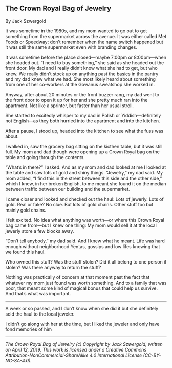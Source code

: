 ## The Crown Royal Bag of Jewelry

By Jack Szwergold

It was sometime in the 1980s, and my mom wanted to go out to get something from the supermarket across the avenue. It was either called Met Foods or Speedway; don’t remember when the name switch happened but it was still the same supermarket even with branding changes.

It was sometime before the place closed—maybe 7:00pm or 8:00pm—when she headed out. “I need to buy something,” she said as she headed out the front door. My dad and I really didn’t know what she had to get, but who knew. We really didn’t stock up on anything past the basics in the pantry and my dad knew what we had. She most likely heard about something from one of her co-workers at the Gowanus sweatshop she worked in.

Anyway, after about 20 minutes or the front buzzer rang, my dad went to the front door to open it up for her and she pretty much ran into the apartment. Not like a sprinter, but faster than her usual stroll.

She started to excitedly whisper to my dad in Polish or Yiddish—definitely not English—as they both hurried into the apartment and into the kitchen.

After a pause, I stood up, headed into the kitchen to see what the fuss was about.

I walked in, saw the grocery bag sitting on the kicthen table, but it was still full. My mom and dad though were opening up a Crown Royal bag on the table and going through the contents.

“What’s in there?” I asked. And as my mom and dad looked at me I looked at the table and saw lots of gold and shiny things. “Jewelry,” my dad said. My mom added, “I find this in the street between this side and the other side,” which I knew, in her broken English, to me meant she found it on the median between traffic between our building and the supermarket.

I came closer and looked and checked out the haul: Lots of jewerly. Lots of gold. Real or fake? No clue. But lots of gold chains. Other stuff too but mainly gold chains.

I felt excited. No idea what anything was worth—or where this Crown Royal bag came from—but I knew one thing: My mom would sell it at the local jewerly store a few blocks away.

“Don’t tell anybody,” my dad said. And I knew what he meant. Life was hard enough without neighborhood Yentas, gossips and low lifes knowing that we found this haul.

Who owned this stuff? Was the stuff stolen? Did it all belong to one person if stolen? Was there anyway to return the stuff?

Nothing was practically of concern at that moment past the fact that whatever my mom just found was worth something. And to a family that was poor, that meant some kind of magical bonus that could help us survive. And that’s what was important.

***

A week or so passed, and I don’t know when she did it but she definitely sold the haul to the local jeweler.

I didn’t go along with her at the time, but I liked the jeweler and only have fond memories of him

***

*The Crown Royal Bag of Jewelry (c) Copyright by Jack Szwergold; written on April 12, 2019. This work is licensed under a Creative Commons Attribution-NonCommercial-ShareAlike 4.0 International License (CC-BY-NC-SA-4.0).*